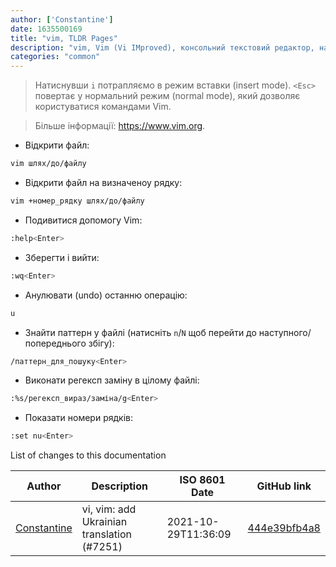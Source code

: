 ```yaml
---
author: ['Constantine']
date: 1635500169
title: "vim, TLDR Pages"
description: "vim, Vim (Vi IMproved), консольний текстовий редактор, надає різні режими для різних маніпуляцій над текстом."
categories: "common"
---
```

> Натиснувши `i` потрапляємо в режим вставки (insert mode). `<Esc>` повертає у нормальний режим (normal mode), який дозволяє користуватися командами Vim.

> Більше інформації: <https://www.vim.org>.

- Відкрити файл:

```bash
vim шлях/до/файлу
```

- Відкрити файл на визначеноу рядку:

```bash
vim +номер_рядку шлях/до/файлу
```

- Подивитися допомогу Vim:

```bash
:help<Enter>
```

- Зберегти і вийти:

```bash
:wq<Enter>
```

- Анулювати (undo) останню операцію:

```bash
u
```

- Знайти паттерн у файлі (натисніть `n`/`N` щоб перейти до наступного/попереднього збігу):

```bash
/паттерн_для_пошуку<Enter>
```

- Виконати регексп заміну в цілому файлі:

```bash
:%s/регексп_вираз/заміна/g<Enter>
```

- Показати номери рядків:

```bash
:set nu<Enter>
```
List of changes to this documentation


Author | Description | ISO 8601 Date | GitHub link
------|-----|-----|-----
[Constantine](mailto:k.korobov@gmail.com) | vi, vim: add Ukrainian translation (#7251) | 2021-10-29T11:36:09 | [444e39bfb4a8](https://github.com/tldr-pages/tldr/commit/444e39bfb4a8dd5cf0f19610f1acc0a14ad1cb3f)

